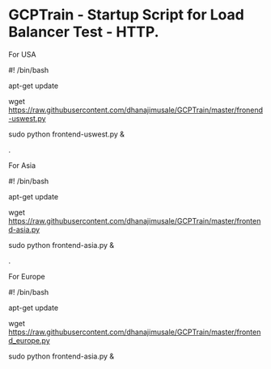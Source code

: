 # GCPTrain - Startup Script for Load Balancer Test - HTTP. 

For USA 

#! /bin/bash

apt-get update

wget https://raw.githubusercontent.com/dhanajimusale/GCPTrain/master/fronend-uswest.py

sudo python frontend-uswest.py &


.


For  Asia 

#! /bin/bash

apt-get update

wget https://raw.githubusercontent.com/dhanajimusale/GCPTrain/master/frontend-asia.py

sudo python frontend-asia.py &


.


For  Europe 

#! /bin/bash

apt-get update

wget https://raw.githubusercontent.com/dhanajimusale/GCPTrain/master/frontend_europe.py

sudo python frontend-asia.py &

